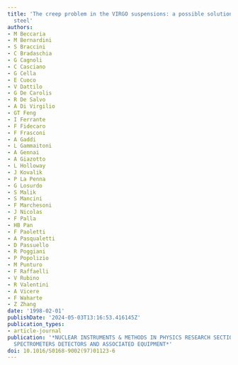 ```yaml
---
title: 'The creep problem in the VIRGO suspensions: a possible solution using Maraging
  steel'
authors:
- M Beccaria
- M Bernardini
- S Braccini
- C Bradaschia
- G Cagnoli
- C Casciano
- G Cella
- E Cuoco
- V Dattilo
- G De Carolis
- R De Salvo
- A Di Virgilio
- GT Feng
- I Ferrante
- F Fidecaro
- F Frasconi
- A Gaddi
- L Gammaitoni
- A Gennai
- A Giazotto
- L Holloway
- J Kovalik
- P La Penna
- G Losurdo
- S Malik
- S Mancini
- F Marchesoni
- J Nicolas
- F Palla
- HB Pan
- F Paoletti
- A Pasqualetti
- D Passuello
- R Poggiani
- P Popolizio
- M Punturo
- F Raffaelli
- V Rubino
- R Valentini
- A Vicere
- F Waharte
- Z Zhang
date: '1998-02-01'
publishDate: '2024-05-03T13:16:53.416145Z'
publication_types:
- article-journal
publication: '*NUCLEAR INSTRUMENTS & METHODS IN PHYSICS RESEARCH SECTION A-ACCELERATORS
  SPECTROMETERS DETECTORS AND ASSOCIATED EQUIPMENT*'
doi: 10.1016/S0168-9002(97)01123-6
---
```

